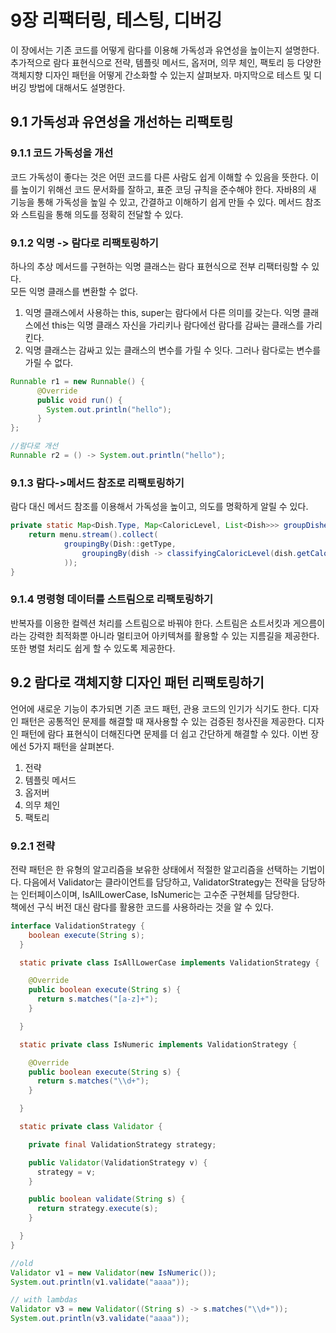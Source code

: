 # 9장 리팩터링, 테스팅, 디버깅
이 장에서는 기존 코드를 어떻게 람다를 이용해 가독성과 유연성을 높이는지 설명한다.
추가적으로 람다 표현식으로 전략, 템플릿 메서드, 옵저머, 의무 체인, 팩토리 등 다양한 객체지향 디자인 패턴을 어떻게
간소화할 수 있는지 살펴보자. 마지막으로 테스트 및 디버깅 방법에 대해서도 설명한다.

## 9.1 가독성과 유연성을 개선하는 리팩토링
### 9.1.1 코드 가독성을 개선
코드 가독성이 좋다는 것은 어떤 코드를 다른 사람도 쉽게 이해할 수 있음을 뜻한다.
이를 높이기 위해선 코드 문서화를 잘하고, 표준 코딩 규칙을 준수해야 한다.
자바8의 새 기능을 통해 가독성을 높일 수 있고, 간결하고 이해하기 쉽게 만들 수 있다.
메서드 참조와 스트림을 통해 의도를 정확히 전달할 수 있다.

### 9.1.2 익명 -> 람다로 리팩토링하기
하나의 추상 메서드를 구현하는 익명 클래스는 람다 표현식으로 전부 리팩터링할 수 있다.  
모든 익명 클래스를 변환할 수 없다.
1. 익명 클래스에서 사용하는 this, super는 람다에서 다른 의미를 갖는다. 익명 클래스에선 this는 익명 클래스 자신을 가리키나 람다에선 람다를 감싸는 클래스를 가리킨다.
2. 익명 클래스는 감싸고 있는 클래스의 변수를 가릴 수 잇다. 그러나 람다로는 변수를 가릴 수 없다.
````java
Runnable r1 = new Runnable() {
      @Override
      public void run() {
        System.out.println("hello");
      }
};

//람다로 개선
Runnable r2 = () -> System.out.println("hello");
````

### 9.1.3 람다->메서드 참조로 리팩토링하기
람다 대신 메서드 참조를 이용해서 가독성을 높이고, 의도를 명확하게 알릴 수 있다.
```java
private static Map<Dish.Type, Map<CaloricLevel, List<Dish>>> groupDishedByTypeAndCaloricLevel() {
    return menu.stream().collect(
            groupingBy(Dish::getType,
                groupingBy(dish -> classifyingCaloricLevel(dish.getCalories()))
            ));
}
```

### 9.1.4 명령형 데이터를 스트림으로 리팩토링하기
반복자를 이용한 컬렉션 처리를 스트림으로 바꿔야 한다. 스트림은 쇼트서킷과 게으름이라는 강력한 최적화뿐 아니라
멀티코어 아키텍쳐를 활용할 수 있는 지름길을 제공한다. 또한 병렬 처리도 쉽게 할 수 있도록 제공한다.

## 9.2 람다로 객체지향 디자인 패턴 리팩토링하기
언어에 새로운 기능이 추가되면 기존 코드 패턴, 관용 코드의 인기가 식기도 한다. 디자인 패턴은 공통적인 문제를
해결할 때 재사용할 수 있는 검증된 청사진을 제공한다. 디자인 패턴에 람다 표현식이 더해진다면 문제를 더 쉽고 간단하게
해결할 수 있다.
이번 장에선 5가지 패턴을 살펴본다.
1. 전략
2. 템플릿 메서드
3. 옵저버
4. 의무 체인
5. 팩토리

### 9.2.1 전략
전략 패턴은 한 유형의 알고리즘을 보유한 상태에서 적절한 알고리즘을 선택하는 기법이다.
다음에서 Validator는 클라이언트를 담당하고, ValidatorStrategy는 전략을 담당하는 인터페이스이며,
IsAllLowerCase, IsNumeric는 고수준 구현체를 담당한다.  
책에선 구식 버전 대신 람다를 활용한 코드를 사용하라는 것을 알 수 있다.
```java
interface ValidationStrategy {
    boolean execute(String s);
  }

  static private class IsAllLowerCase implements ValidationStrategy {

    @Override
    public boolean execute(String s) {
      return s.matches("[a-z]+");
    }

  }

  static private class IsNumeric implements ValidationStrategy {

    @Override
    public boolean execute(String s) {
      return s.matches("\\d+");
    }

  }

  static private class Validator {

    private final ValidationStrategy strategy;

    public Validator(ValidationStrategy v) {
      strategy = v;
    }

    public boolean validate(String s) {
      return strategy.execute(s);
    }

  }
}

//old
Validator v1 = new Validator(new IsNumeric());
System.out.println(v1.validate("aaaa"));

// with lambdas
Validator v3 = new Validator((String s) -> s.matches("\\d+"));
System.out.println(v3.validate("aaaa"));
```

